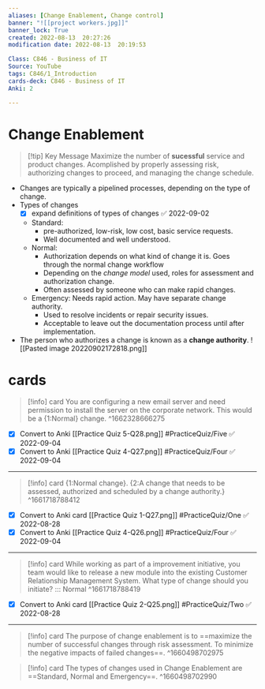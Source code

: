 ```yaml
---
aliases: [Change Enablement, Change control]
banner: "![[project workers.jpg]]"
banner_lock: True
created: 2022-08-13  20:27:26
modification date: 2022-08-13  20:19:53

Class: C846 - Business of IT
Source: YouTube
tags: C846/1_Introduction
cards-deck: C846 - Business of IT
Anki: 2

---
```


# Change Enablement
>[!tip] Key Message
>Maximize the number of __sucessful__ service and product changes. Acomplished by properly assessing risk, authorizing changes to proceed, and managing the change schedule.
- Changes are typically a pipelined processes, depending on the type of change.
- Types of changes
	- [x] expand definitions of types of changes ✅ 2022-09-02
	- Standard: 
		- pre-authorized, low-risk, low cost, basic service requests.
		- Well documented and well understood.
	- Normal: 
		- Authorization depends on what kind of change it is. Goes through the normal change workflow
		- Depending on the _change model_ used, roles for assessment and authorization change.
		- Often assessed by someone who can make rapid changes.
	- Emergency: Needs rapid action. May have separate change authority.
		- Used to resolve incidents or repair security issues.
		- Acceptable to leave out the documentation process until after implementation.
- The person who authorizes a change is known as a __change authority__.
![[Pasted image 20220902172818.png]]

# cards
>[!info] card
>You are configuring a new email server and need permission to install the server on the corporate network. This would be a {1:Normal} change.
^1662328666275
- [x] Convert to Anki [[Practice Quiz 5-Q28.png]] #PracticeQuiz/Five ✅ 2022-09-04
- [x] Convert to Anki [[Practice Quiz 4-Q27.png]] #PracticeQuiz/Four ✅ 2022-09-04
---
>[!info] card
>{1:Normal change}. {2:A change that needs to be assessed, authorized and scheduled by a change authority.}
^1661718788412
- [x] Convert to Anki card [[Practice Quiz 1-Q27.png]] #PracticeQuiz/One ✅ 2022-08-28
- [x] Convert to Anki [[Practice Quiz 4-Q26.png]] #PracticeQuiz/Four ✅ 2022-09-04
---
>[!info] card
>While working as part of a improvement initiative, you team would like to release a new module into the existing Customer Relationship Management System. What type of change should you initiate? ::: Normal ^1661718788419
- [x] Convert to Anki card [[Practice Quiz 2-Q25.png]] #PracticeQuiz/Two ✅ 2022-08-28
---
>[!info] card
>The purpose of change enablement is to ==maximize the number of successful changes through risk assessment. To minimize the negative impacts of failed changes==.
^1660498702975

>[!info] card
>The types of changes used in Change Enablement are ==Standard, Normal and Emergency==.
^1660498702990

